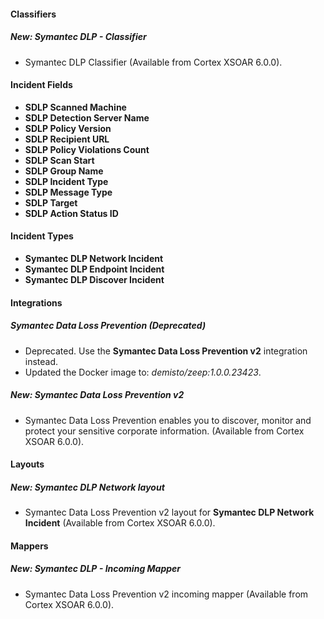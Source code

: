 
#### Classifiers
##### New: Symantec DLP - Classifier
- Symantec DLP Classifier (Available from Cortex XSOAR 6.0.0).

#### Incident Fields
- **SDLP Scanned Machine**
- **SDLP Detection Server Name**
- **SDLP Policy Version**
- **SDLP Recipient URL**
- **SDLP Policy Violations Count**
- **SDLP Scan Start**
- **SDLP Group Name**
- **SDLP Incident Type**
- **SDLP Message Type**
- **SDLP Target**
- **SDLP Action Status ID**

#### Incident Types
- **Symantec DLP Network Incident**
- **Symantec DLP Endpoint Incident**
- **Symantec DLP Discover Incident**

#### Integrations
##### Symantec Data Loss Prevention (Deprecated)
- Deprecated. Use the **Symantec Data Loss Prevention v2** integration instead.
- Updated the Docker image to: *demisto/zeep:1.0.0.23423*.
##### New: Symantec Data Loss Prevention v2
- Symantec Data Loss Prevention enables you to discover, monitor and protect your sensitive corporate information. (Available from Cortex XSOAR 6.0.0).

#### Layouts
##### New: Symantec DLP Network layout
- Symantec Data Loss Prevention v2 layout for **Symantec DLP Network Incident** (Available from Cortex XSOAR 6.0.0).

#### Mappers
##### New: Symantec DLP - Incoming Mapper
- Symantec Data Loss Prevention v2 incoming mapper (Available from Cortex XSOAR 6.0.0).
